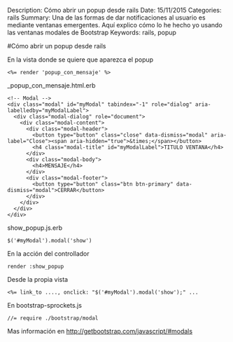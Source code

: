 Description: Cómo abrir un popup desde rails
Date: 15/11/2015
Categories: rails
Summary: Una de las formas de dar notificaciones al usuario es mediante ventanas emergentes. Aquí explico cómo lo he hecho yo usando las ventanas modales de Bootstrap
Keywords: rails, popup

#Cómo abrir un popup desde rails

En la vista donde se quiere que aparezca el popup

    <%= render 'popup_con_mensaje' %>


_popup_con_mensaje.html.erb

    <!-- Modal -->
    <div class="modal" id="myModal" tabindex="-1" role="dialog" aria-labelledby="myModalLabel">
      <div class="modal-dialog" role="document">
        <div class="modal-content">
          <div class="modal-header">
            <button type="button" class="close" data-dismiss="modal" aria-label="Close"><span aria-hidden="true">&times;</span></button>
            <h4 class="modal-title" id="myModalLabel">TITULO VENTANA</h4>
          </div>
          <div class="modal-body">
            <h4>MENSAJE</h4>
          </div>
          <div class="modal-footer">
            <button type="button" class="btn btn-primary" data-dismiss="modal">CERRAR</button>
          </div>
        </div>
      </div>
    </div>


show_popup.js.erb

    $('#myModal').modal('show')

En la acción del controllador

    render :show_popup

Desde la propia vista

    <%= link_to ...., onclick: "$('#myModal').modal('show');" ...


En bootstrap-sprockets.js

    //= require ./bootstrap/modal

Mas información en <http://getbootstrap.com/javascript/#modals>

